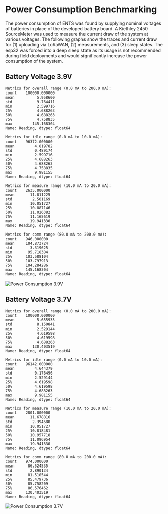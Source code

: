 # Power Consumption Benchmarking

The power consumption of ENTS was found by supplying nominal voltages of batteries in place of the developed battery board. A Kiethley 2450 SourceMeter was used to measure the current draw of the system at various voltages. The following graphs show the traces and current draw for (1) uploading via LoRaWAN, (2) measurements, and (3) sleep states. The esp32 was forced into a deep sleep state as its usage is not recommended during field deployments and would significantly increase the power consumption of the system.

## Battery Voltage 3.9V

```
Metrics for overall range (0.0 mA to 200.0 mA):
count    100000.000000
mean          5.958600
std           9.764411
min           2.599716
25%           4.688263
50%           4.688263
75%           4.758835
max         145.168304
Name: Reading, dtype: float64

Metrics for idle range (0.0 mA to 10.0 mA):
count    96372.000000
mean         4.819782
std          0.489174
min          2.599716
25%          4.688263
50%          4.688263
75%          4.758835
max          9.981155
Name: Reading, dtype: float64

Metrics for measure range (10.0 mA to 20.0 mA):
count    2635.000000
mean       11.811225
std         2.501169
min        10.051727
25%        10.887146
50%        11.026382
75%        11.165619
max        19.941330
Name: Reading, dtype: float64

Metrics for comm range (80.0 mA to 200.0 mA):
count    946.000000
mean     104.873724
std        3.319625
min       95.718384
25%      103.588104
50%      103.797913
75%      104.284286
max      145.168304
Name: Reading, dtype: float64
```

![Power Consumption 3.9V](./3.9.jpg)

## Battery Voltage 3.7V

```
Metrics for overall range (0.0 mA to 200.0 mA):
count    100000.000000
mean          5.655935
std           8.150841
min           2.529144
25%           4.619598
50%           4.619598
75%           4.688263
max         130.403519
Name: Reading, dtype: float64

Metrics for idle range (0.0 mA to 10.0 mA):
count    96142.000000
mean         4.644379
std          0.176496
min          2.529144
25%          4.619598
50%          4.619598
75%          4.688263
max          9.981155
Name: Reading, dtype: float64

Metrics for measure range (10.0 mA to 20.0 mA):
count    2801.000000
mean       11.678816
std         2.394680
min        10.051727
25%        10.818481
50%        10.957718
75%        11.096954
max        19.941330
Name: Reading, dtype: float64

Metrics for comm range (80.0 mA to 200.0 mA):
count    974.000000
mean      86.524535
std        2.890134
min       81.510544
25%       85.479736
50%       85.758209
75%       86.576462
max      130.403519
Name: Reading, dtype: float64
```

![Power Consumption 3.7V](./3.7.jpg)
